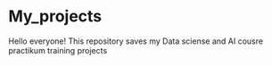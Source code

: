 # My_projects
Hello everyone! This repository saves my Data sciense and AI cousre practikum training projects
